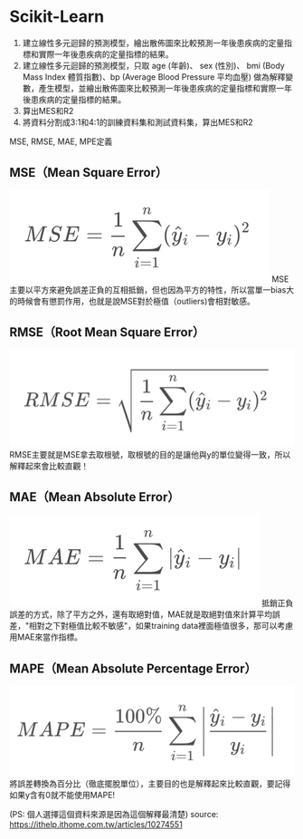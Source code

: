 # Scikit-Learn
1. 建立線性多元迴歸的預測模型，繪出散佈圖來比較預測一年後患疾病的定量指標和實際一年後患疾病的定量指標的結果。
2. 建立線性多元迴歸的預測模型，只取 age (年齡)、 sex (性別)、 bmi (Body Mass Index 體質指數)、bp (Average Blood Pressure 平均血壓) 做為解釋變數，產生模型，並繪出散佈圖來比較預測一年後患疾病的定量指標和實際一年後患疾病的定量指標的結果。
3. 算出MES和R2
4. 將資料分割成3:1和4:1的訓練資料集和測試資料集，算出MES和R2

MSE, RMSE, MAE, MPE定義

## MSE（Mean Square Error）
![Alt text](image.png)
MSE主要以平方來避免誤差正負的互相抵銷，但也因為平方的特性，所以當單一bias大的時候會有懲罰作用，也就是說MSE對於極值（outliers)會相對敏感。

## RMSE（Root Mean Square Error）
![Alt text](image-1.png)
RMSE主要就是MSE拿去取根號，取根號的目的是讓他與y的單位變得一致，所以解釋起來會比較直觀！

## MAE（Mean Absolute Error）
![Alt text](image-2.png)
抵銷正負誤差的方式，除了平方之外，還有取絕對值，MAE就是取絕對值來計算平均誤差，"相對之下對極值比較不敏感"，如果training data裡面極值很多，那可以考慮用MAE來當作指標。

## MAPE（Mean Absolute Percentage Error）
![Alt text](image-3.png)
將誤差轉換為百分比（徹底擺脫單位），主要目的也是解釋起來比較直觀，要記得如果y含有0就不能使用MAPE!

(PS: 個人選擇這個資料來源是因為這個解釋最清楚)
source: https://ithelp.ithome.com.tw/articles/10274551

